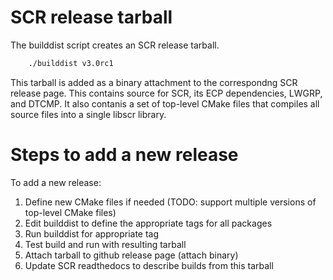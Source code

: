 # SCR release tarball
The builddist script creates an SCR release tarball.

```bash
    ./builddist v3.0rc1
```

This tarball is added as a binary attachment to the correspondng SCR release page.
This contains source for SCR, its ECP dependencies, LWGRP, and DTCMP.
It also contanis a set of top-level CMake files that compiles all source files into a single libscr library.

# Steps to add a new release
To add a new release:
1. Define new CMake files if needed (TODO: support multiple versions of top-level CMake files)
2. Edit builddist to define the appropriate tags for all packages
3. Run builddist for appropriate tag
4. Test build and run with resulting tarball
5. Attach tarball to github release page (attach binary)
6. Update SCR readthedocs to describe builds from this tarball

